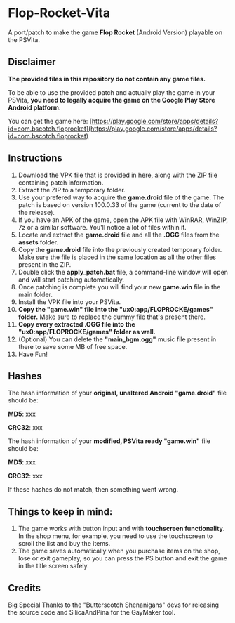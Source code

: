 # Flop-Rocket-Vita
A port/patch to make the game **Flop Rocket** (Android Version) playable on the PSVita.

###

## Disclaimer
**The provided files in this repository do not contain any game files.**

To be able to use the provided patch and actually play the game in your PSVita, **you need to legally acquire the game on the Google Play Store Android platform**.

You can get the game here: [https://play.google.com/store/apps/details?id=com.bscotch.floprocket](https://play.google.com/store/apps/details?id=com.bscotch.floprocket)

## Instructions
1. Download the VPK file that is provided in here, along with the ZIP file containing patch information.
2. Extract the ZIP to a temporary folder.
3. Use your prefered way to acquire the **game.droid** file of the game. The patch is based on version 100.0.33 of the game (current to the date of the release).
4. If you have an APK of the game, open the APK file with WinRAR, WinZIP, 7z or a similar software. You'll notice a lot of files within it.
6. Locate and extract the **game.droid** file and all the **.OGG** files from the **assets** folder.
7. Copy the **game.droid** file into the previously created temporary folder. Make sure the file is placed in the same location as all the other files present in the ZIP.
8. Double click the **apply_patch.bat** file, a command-line window will open and will start patching automatically.
9. Once patching is complete you will find your new **game.win** file in the main folder.
10. Install the VPK file into your PSVita.
11. **Copy the "game.win" file into the "ux0:app/FLOPROCKE/games" folder.** Make sure to replace the dummy file that's present there.
12. **Copy every extracted .OGG file into the "ux0:app/FLOPROCKE/games" folder as well.**
13. (Optional) You can delete the **"main_bgm.ogg"** music file present in there to save some MB of free space.
14. Have Fun!

## Hashes
The hash information of your **original, unaltered Android "game.droid"** file should be:

**MD5**: xxx

**CRC32**: xxx

The hash information of your **modified, PSVita ready "game.win"** file should be:

**MD5**: xxx

**CRC32**: xxx

If these hashes do not match, then something went wrong.

## Things to keep in mind:
1. The game works with button input and with **touchscreen functionality**. In the shop menu, for example, you need to use the touchscreen to scroll the list and buy the items.
2. The game saves automatically when you purchase items on the shop, lose or exit gameplay, so you can press the PS button and exit the game in the title screen safely.

## Credits
Big Special Thanks to the "Butterscotch Shenanigans" devs for releasing the source code and SilicaAndPina for the GayMaker tool.
